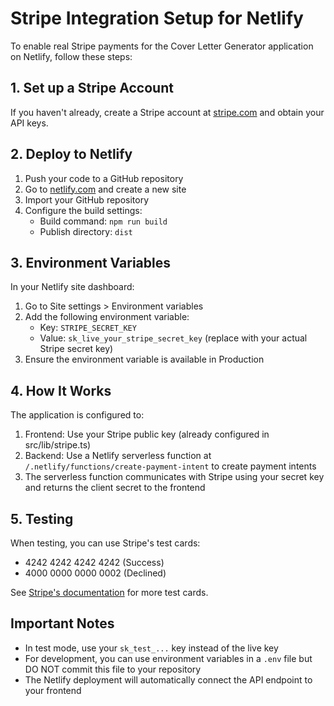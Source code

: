 
# Stripe Integration Setup for Netlify

To enable real Stripe payments for the Cover Letter Generator application on Netlify, follow these steps:

## 1. Set up a Stripe Account

If you haven't already, create a Stripe account at [stripe.com](https://stripe.com) and obtain your API keys.

## 2. Deploy to Netlify

1. Push your code to a GitHub repository
2. Go to [netlify.com](https://netlify.com) and create a new site
3. Import your GitHub repository
4. Configure the build settings:
   - Build command: `npm run build`
   - Publish directory: `dist`

## 3. Environment Variables

In your Netlify site dashboard:

1. Go to Site settings > Environment variables
2. Add the following environment variable:
   - Key: `STRIPE_SECRET_KEY`
   - Value: `sk_live_your_stripe_secret_key` (replace with your actual Stripe secret key)
3. Ensure the environment variable is available in Production

## 4. How It Works

The application is configured to:

1. Frontend: Use your Stripe public key (already configured in src/lib/stripe.ts)
2. Backend: Use a Netlify serverless function at `/.netlify/functions/create-payment-intent` to create payment intents
3. The serverless function communicates with Stripe using your secret key and returns the client secret to the frontend

## 5. Testing

When testing, you can use Stripe's test cards:
- 4242 4242 4242 4242 (Success)
- 4000 0000 0000 0002 (Declined)

See [Stripe's documentation](https://stripe.com/docs/testing) for more test cards.

## Important Notes

- In test mode, use your `sk_test_...` key instead of the live key
- For development, you can use environment variables in a `.env` file but DO NOT commit this file to your repository
- The Netlify deployment will automatically connect the API endpoint to your frontend
